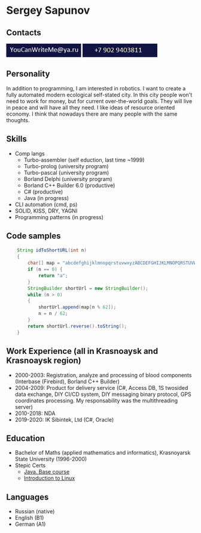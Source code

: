 # Sergey Sapunov

## Contacts
![email](images/m.png)
![mobile phone number](images/pn.png)

## Personality
In addition to programming, I am interested in robotics.
I want to create a fully automated modern ecological self-stated city. In this city people won't need to work for money, but for current over-the-world goals. They will live in peace and will have all they need. I like ideas of resource oriented economy.
I think that nowadays there are many people with the same thoughts.

## Skills
* Comp langs
  * Turbo-assembler (self eduction, last time ~1999)
  * Turbo-prolog (university program)
  * Turbo-pascal (university program)
  * Borland Delphi (university program)
  * Borland C++ Builder 6.0 (productive)
  * C# (productive)
  * Java (in progress)
* CLI automation (cmd, ps)
* SOLID, KISS, DRY, YAGNI
* Programming patterns (in progress)

## Code samples

```Java
    String idToShortURL(int n)
    {
        char[] map = "abcdefghijklmnopqrstuvwxyzABCDEFGHIJKLMNOPQRSTUVWXYZ0123456789".toCharArray();
        if (n == 0) {
            return "a";
        }
        StringBuilder shortUrl = new StringBuilder();
        while (n > 0)
        {
            shortUrl.append(map[n % 62]);
            n = n / 62;
        }
        return shortUrl.reverse().toString();
    }
```

## Work Experience (all in Krasnoaysk and Krasnoaysk region)
- 2000-2003: Registration, analyze and processing of blood components (Interbase (Firebird), Borland C++ Builder)
- 2004-2009: Product for delivery service (C#, Access DB, 1S twosided data exchange, DIY CI/CD system, DIY messaging binary protocol, GPS coordinates processing. My responsability was the multithreading server)
- 2010-2018: NDA
- 2019-2020: IK Sibintek, Ltd (C#, Oracle)

## Education
* Bachelor of Maths (applied mathematics and informatics), Krasnoyarsk State University (1996-2000)
* Stepic Certs
  * [Java. Base course](https://stepik.org/cert/484608)
  * [Introduction to Linux](https://stepik.org/cert/108618)

## Languages
* Russian (native)
* English (B1)
* German (A1)
